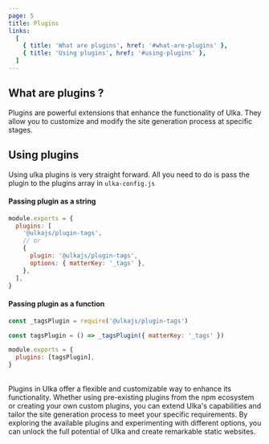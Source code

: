 ```yaml
---
page: 5
title: Plugins
links:
  [
    { title: 'What are plugins', href: '#what-are-plugins' },
    { title: 'Using plugins', href: '#using-plugins' },
  ]
---
```


## What are plugins ?

Plugins are powerful extensions that enhance the functionality of Ulka. They allow you to customize and modify the site generation process at specific stages.

## Using plugins

Using ulka plugins is very straight forward. All you need to do is pass the plugin to the plugins array in `ulka-config.js`

#### Passing plugin as a string

```js
module.exports = {
  plugins: [
    '@ulkajs/plugin-tags',
    // or
    {
      plugin: '@ulkajs/plugin-tags',
      options: { matterKey: '_tags' },
    },
  ],
}
```

#### Passing plugin as a function

```js
const _tagsPlugin = require('@ulkajs/plugin-tags')

const tagsPlugin = () => _tagsPlugin({ matterKey: '_tags' })

module.exports = {
  plugins: [tagsPlugin],
}
```

<br />
Plugins in Ulka offer a flexible and customizable way to enhance its functionality. Whether using pre-existing plugins from the npm ecosystem or creating your own custom plugins, you can extend Ulka's capabilities and tailor the site generation process to meet your specific requirements. By exploring the available plugins and experimenting with different options, you can unlock the full potential of Ulka and create remarkable static websites.

<br />
